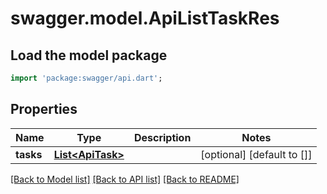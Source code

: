 # swagger.model.ApiListTaskRes

## Load the model package
```dart
import 'package:swagger/api.dart';
```

## Properties
Name | Type | Description | Notes
------------ | ------------- | ------------- | -------------
**tasks** | [**List&lt;ApiTask&gt;**](ApiTask.md) |  | [optional] [default to []]

[[Back to Model list]](../README.md#documentation-for-models) [[Back to API list]](../README.md#documentation-for-api-endpoints) [[Back to README]](../README.md)


